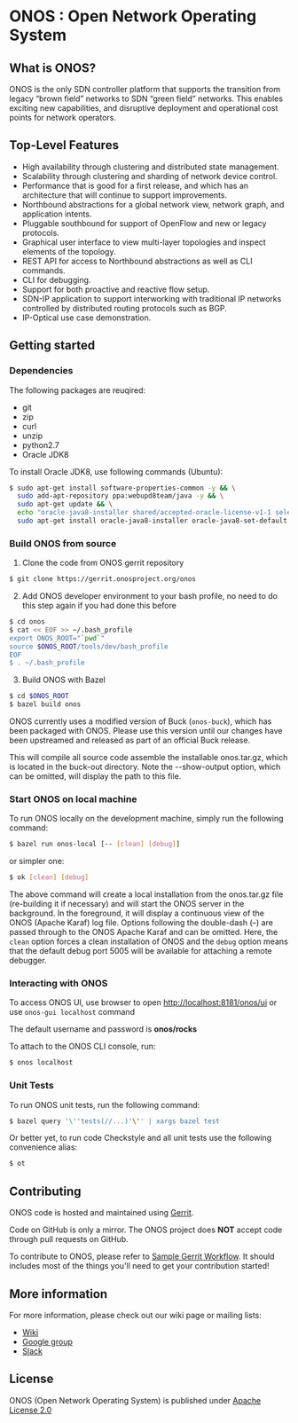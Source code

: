 # ONOS : Open Network Operating System


## What is ONOS?
ONOS is the only SDN controller platform that supports the transition from legacy “brown field” networks to SDN “green field” networks.
This enables exciting new capabilities, and disruptive deployment and operational cost points for network operators.

## Top-Level Features

* High availability through clustering and distributed state management.
* Scalability through clustering and sharding of network device control.
* Performance that is good for a first release, and which has an architecture
  that will continue to support improvements.
* Northbound abstractions for a global network view, network graph, and
  application intents.
* Pluggable southbound for support of OpenFlow and new or legacy protocols.
* Graphical user interface to view multi-layer topologies and inspect elements
  of the topology.
* REST API for access to Northbound abstractions as well as CLI commands.
* CLI for debugging.
* Support for both proactive and reactive flow setup.
* SDN-IP application to support interworking with traditional IP networks
  controlled by distributed routing protocols such as BGP.
* IP-Optical use case demonstration.


## Getting started

### Dependencies

The following packages are reuqired:

* git
* zip
* curl
* unzip
* python2.7
* Oracle JDK8

To install Oracle JDK8, use following commands (Ubuntu):
```bash
$ sudo apt-get install software-properties-common -y && \
  sudo add-apt-repository ppa:webupd8team/java -y && \
  sudo apt-get update && \
  echo "oracle-java8-installer shared/accepted-oracle-license-v1-1 select true" | sudo debconf-set-selections && \
  sudo apt-get install oracle-java8-installer oracle-java8-set-default -y
```

### Build ONOS from source

1. Clone the code from ONOS gerrit repository
```bash
$ git clone https://gerrit.onosproject.org/onos
```

2. Add ONOS developer environment to your bash profile, no need to do this step again if you had done this before
```bash
$ cd onos
$ cat << EOF >> ~/.bash_profile
export ONOS_ROOT="`pwd`"
source $ONOS_ROOT/tools/dev/bash_profile
EOF
$ . ~/.bash_profile
```

3. Build ONOS with Bazel
```bash
$ cd $ONOS_ROOT
$ bazel build onos
```

ONOS currently uses a modified version of Buck (`onos-buck`), which has been packaged with ONOS. Please use this version until our changes have been upstreamed and released as part of an official Buck release. 

This will compile all source code assemble the installable onos.tar.gz, which is located in the buck-out directory. Note the --show-output option, which can be omitted, will display the path to this file.


### Start ONOS on local machine

To run ONOS locally on the development machine, simply run the following command:

```bash
$ bazel run onos-local [-- [clean] [debug]]
```

or simpler one:

```bash
$ ok [clean] [debug]
```

The above command will create a local installation from the onos.tar.gz file (re-building it if necessary) and will start the ONOS server in the background.
In the foreground, it will display a continuous view of the ONOS (Apache Karaf) log file.
Options following the double-dash (–) are passed through to the ONOS Apache Karaf and can be omitted.
Here, the `clean` option forces a clean installation of ONOS and the `debug` option means that the default debug port 5005 will be available for attaching a remote debugger.

### Interacting with ONOS

To access ONOS UI, use browser to open [http://localhost:8181/onos/ui](http://localhost:8181/onos/ui) or use `onos-gui localhost` command

The default username and password is **onos/rocks**

To attach to the ONOS CLI console, run:

```bash
$ onos localhost
```

### Unit Tests

To run ONOS unit tests, run the following command:

```bash
$ bazel query '\''tests(//...)'\'' | xargs bazel test
```

Or better yet, to run code Checkstyle and all unit tests use the following convenience alias:

```bash
$ ot
```

## Contributing

ONOS code is hosted and maintained using [Gerrit](https://gerrit.onosproject.org/).

Code on GitHub is only a mirror. The ONOS project does **NOT** accept code through pull requests on GitHub. 

To contribute to ONOS, please refer to [Sample Gerrit Workflow](https://wiki.onosproject.org/display/ONOS/Sample+Gerrit+Workflow). It should includes most of the things you'll need to get your contribution started!


## More information

For more information, please check out our wiki page or mailing lists:

* [Wiki](https://wiki.onosproject.org/)
* [Google group](https://groups.google.com/a/onosproject.org/forum/#!forum/onos-dev)
* [Slack](https://onosproject.slack.com)

## License

ONOS (Open Network Operating System) is published under [Apache License 2.0](https://github.com/opennetworkinglab/onos/blob/master/LICENSE.txt)
